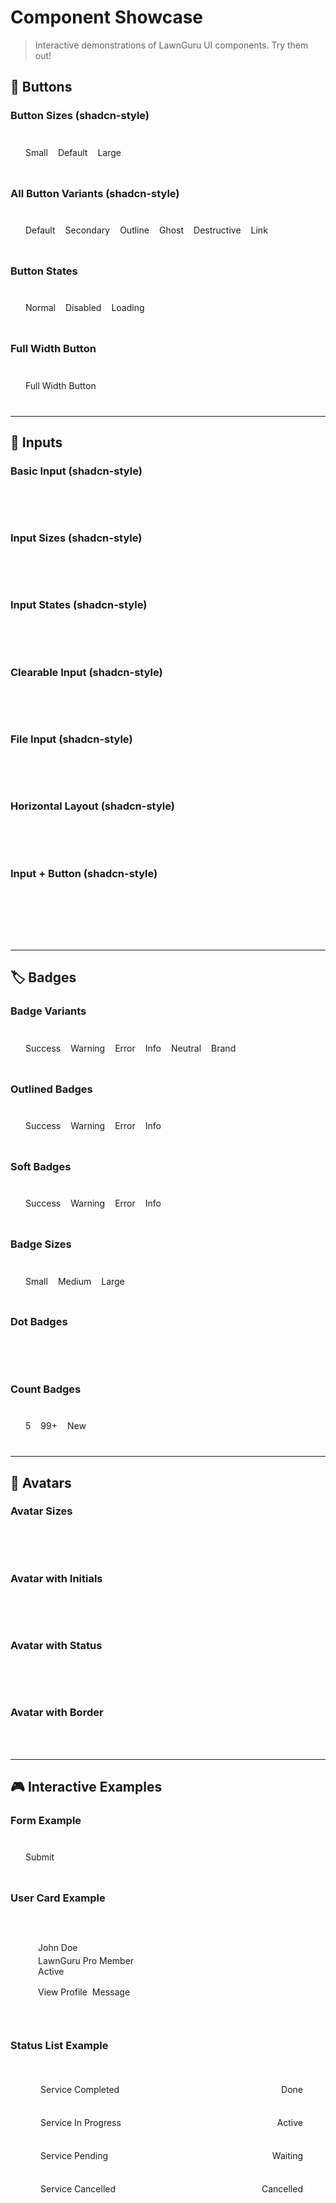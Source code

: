 # Component Showcase

> Interactive demonstrations of LawnGuru UI components. Try them out!

<script setup>
import { ref } from 'vue'
</script>

## 🎨 Buttons

### Button Sizes (shadcn-style)

<ClientOnly>
<div class="component-demo">
  <LgButton size="sm">Small</LgButton>
  <LgButton size="default">Default</LgButton>
  <LgButton size="lg">Large</LgButton>
</div>
</ClientOnly>

### All Button Variants (shadcn-style)

<ClientOnly>
<div class="component-demo">
  <LgButton variant="default">Default</LgButton>
  <LgButton variant="secondary">Secondary</LgButton>
  <LgButton variant="outline">Outline</LgButton>
  <LgButton variant="ghost">Ghost</LgButton>
  <LgButton variant="destructive">Destructive</LgButton>
  <LgButton variant="link">Link</LgButton>
</div>
</ClientOnly>

### Button States

<ClientOnly>
<div class="component-demo">
  <LgButton variant="default">Normal</LgButton>
  <LgButton variant="default" disabled>Disabled</LgButton>
  <LgButton variant="default" loading>Loading</LgButton>
</div>
</ClientOnly>

### Full Width Button

<ClientOnly>
<div class="component-demo">
  <LgButton variant="default" fullWidth>Full Width Button</LgButton>
</div>
</ClientOnly>

---

## 📝 Inputs

### Basic Input (shadcn-style)

<ClientOnly>
<div class="component-demo input-demo">
  <LgInput
    label="Email Address"
    placeholder="your@email.com"
    helperText="We'll never share your email"
  />
</div>
</ClientOnly>

### Input Sizes (shadcn-style)

<ClientOnly>
<div class="component-demo input-demo">
  <LgInput size="sm" placeholder="Small input" />
  <LgInput size="default" placeholder="Default input" />
  <LgInput size="lg" placeholder="Large input" />
</div>
</ClientOnly>

### Input States (shadcn-style)

<ClientOnly>
<div class="component-demo input-demo">
  <LgInput
    label="Success State"
    placeholder="Enter value"
    success
    successMessage="Looks good!"
  />
  <LgInput
    label="Error State"
    placeholder="Enter value"
    error
    errorMessage="This field is required"
  />
  <LgInput
    label="Disabled State"
    placeholder="Cannot edit"
    disabled
  />
</div>
</ClientOnly>

### Clearable Input (shadcn-style)

<ClientOnly>
<div class="component-demo input-demo">
  <LgInput
    label="Search"
    placeholder="Type to search..."
    clearable
  />
</div>
</ClientOnly>

### File Input (shadcn-style)

<ClientOnly>
<div class="component-demo input-demo">
  <LgInput
    label="Upload File"
    type="file"
    helperText="Supported formats: PDF, DOC, DOCX"
  />
</div>
</ClientOnly>

### Horizontal Layout (shadcn-style)

<ClientOnly>
<div class="component-demo input-demo">
  <LgInput
    label="Full Name"
    placeholder="John Doe"
    horizontal
  />
  <LgInput
    label="Email Address"
    type="email"
    placeholder="john@example.com"
    horizontal
  />
  <LgInput
    label="Phone Number"
    placeholder="+1 (555) 123-4567"
    horizontal
  />
</div>
</ClientOnly>

### Input + Button (shadcn-style)

<ClientOnly>
<div class="component-demo input-demo">
  <LgInputGroup size="default">
    <template #input>
      <LgInput placeholder="Enter your email..." />
    </template>
    <template #button>
      <LgButton variant="default">Subscribe</LgButton>
    </template>
  </LgInputGroup>

  <LgInputGroup size="sm">
    <template #input>
      <LgInput size="sm" placeholder="Search..." />
    </template>
    <template #button>
      <LgButton variant="default" size="sm">Go</LgButton>
    </template>
  </LgInputGroup>

  <LgInputGroup size="lg">
    <template #input>
      <LgInput size="lg" placeholder="Enter promo code..." />
    </template>
    <template #button>
      <LgButton variant="outline" size="lg">Apply</LgButton>
    </template>
  </LgInputGroup>
</div>
</ClientOnly>

---

## 🏷️ Badges

### Badge Variants

<ClientOnly>
<div class="component-demo">
  <LgBadge variant="filled" color="success">Success</LgBadge>
  <LgBadge variant="filled" color="warning">Warning</LgBadge>
  <LgBadge variant="filled" color="error">Error</LgBadge>
  <LgBadge variant="filled" color="info">Info</LgBadge>
  <LgBadge variant="filled" color="neutral">Neutral</LgBadge>
  <LgBadge variant="filled" color="brand">Brand</LgBadge>
</div>
</ClientOnly>

### Outlined Badges

<ClientOnly>
<div class="component-demo">
  <LgBadge variant="outlined" color="success">Success</LgBadge>
  <LgBadge variant="outlined" color="warning">Warning</LgBadge>
  <LgBadge variant="outlined" color="error">Error</LgBadge>
  <LgBadge variant="outlined" color="info">Info</LgBadge>
</div>
</ClientOnly>

### Soft Badges

<ClientOnly>
<div class="component-demo">
  <LgBadge variant="soft" color="success">Success</LgBadge>
  <LgBadge variant="soft" color="warning">Warning</LgBadge>
  <LgBadge variant="soft" color="error">Error</LgBadge>
  <LgBadge variant="soft" color="info">Info</LgBadge>
</div>
</ClientOnly>

### Badge Sizes

<ClientOnly>
<div class="component-demo">
  <LgBadge size="sm" color="brand">Small</LgBadge>
  <LgBadge size="md" color="brand">Medium</LgBadge>
  <LgBadge size="lg" color="brand">Large</LgBadge>
</div>
</ClientOnly>

### Dot Badges

<ClientOnly>
<div class="component-demo">
  <LgBadge variant="dot" color="success"></LgBadge>
  <LgBadge variant="dot" color="warning"></LgBadge>
  <LgBadge variant="dot" color="error"></LgBadge>
  <LgBadge variant="dot" color="info"></LgBadge>
</div>
</ClientOnly>

### Count Badges

<ClientOnly>
<div class="component-demo">
  <LgBadge variant="filled" color="brand">5</LgBadge>
  <LgBadge variant="filled" color="error">99+</LgBadge>
  <LgBadge variant="filled" color="info">New</LgBadge>
</div>
</ClientOnly>

---

## 👤 Avatars

### Avatar Sizes

<ClientOnly>
<div class="component-demo">
  <LgAvatar size="xs" initials="XS" />
  <LgAvatar size="sm" initials="SM" />
  <LgAvatar size="md" initials="MD" />
  <LgAvatar size="lg" initials="LG" />
  <LgAvatar size="xl" initials="XL" />
  <LgAvatar size="2xl" initials="2X" />
  <LgAvatar size="3xl" initials="3X" />
</div>
</ClientOnly>

### Avatar with Initials

<ClientOnly>
<div class="component-demo">
  <LgAvatar initials="JD" color="brand" />
  <LgAvatar initials="AS" color="blue" />
  <LgAvatar initials="MK" color="red" />
  <LgAvatar initials="LG" color="yellow" />
  <LgAvatar initials="TP" color="neutral" />
</div>
</ClientOnly>

### Avatar with Status

<ClientOnly>
<div class="component-demo">
  <LgAvatar initials="JD" status="online" />
  <LgAvatar initials="AS" status="away" />
  <LgAvatar initials="MK" status="busy" />
  <LgAvatar initials="LG" status="offline" />
</div>
</ClientOnly>

### Avatar with Border

<ClientOnly>
<div class="component-demo" style="background: var(--color-bg-secondary); padding: 16px; border-radius: 8px;">
  <LgAvatar initials="JD" border />
  <LgAvatar initials="AS" border color="blue" />
  <LgAvatar initials="MK" border color="red" />
</div>
</ClientOnly>

---

## 🎮 Interactive Examples

### Form Example

<ClientOnly>
<div class="component-demo input-demo" style="max-width: 400px;">
  <LgInput
    label="Full Name"
    placeholder="John Doe"
    helperText="Enter your full name"
  />
  <LgInput
    label="Email"
    type="email"
    placeholder="john@example.com"
    clearable
  />
  <LgButton variant="default" fullWidth>Submit</LgButton>
</div>
</ClientOnly>

### User Card Example

<ClientOnly>
<div class="component-demo">
  <div class="user-card">
    <div class="user-card__header">
      <LgAvatar initials="JD" size="lg" status="online" />
      <div class="user-card__info">
        <h3 class="user-card__name">John Doe</h3>
        <p class="user-card__role">LawnGuru Pro Member</p>
      </div>
      <LgBadge variant="soft" color="success">Active</LgBadge>
    </div>
    <div class="user-card__actions">
      <LgButton variant="default" size="sm">View Profile</LgButton>
      <LgButton variant="ghost" size="sm">Message</LgButton>
    </div>
  </div>
</div>
</ClientOnly>

### Status List Example

<ClientOnly>
<div class="component-demo">
  <div class="status-list">
    <div class="status-item">
      <LgBadge variant="dot" color="success"></LgBadge>
      <span>Service Completed</span>
      <LgBadge variant="soft" color="success">Done</LgBadge>
    </div>
    <div class="status-item">
      <LgBadge variant="dot" color="info"></LgBadge>
      <span>Service In Progress</span>
      <LgBadge variant="soft" color="info">Active</LgBadge>
    </div>
    <div class="status-item">
      <LgBadge variant="dot" color="warning"></LgBadge>
      <span>Service Pending</span>
      <LgBadge variant="soft" color="warning">Waiting</LgBadge>
    </div>
    <div class="status-item">
      <LgBadge variant="dot" color="error"></LgBadge>
      <span>Service Cancelled</span>
      <LgBadge variant="soft" color="error">Cancelled</LgBadge>
    </div>
  </div>
</div>
</ClientOnly>

<style scoped>
.component-demo {
  display: flex;
  flex-wrap: wrap;
  align-items: center;
  gap: 16px;
  padding: 24px;
  border: 1px solid var(--color-border-15);
  border-radius: var(--radius-lg);
  background: var(--color-bg-primary);
  margin: 16px 0;
}

/* Input Demo - Stack vertically with full width */
.input-demo {
  flex-direction: column;
  align-items: stretch;
  max-width: 600px;
}

.user-card {
  width: 100%;
  padding: 20px;
  border: 1px solid var(--color-border-15);
  border-radius: var(--radius-lg);
  background: var(--color-bg-primary);
}

.user-card__header {
  display: flex;
  align-items: center;
  gap: 16px;
  margin-bottom: 16px;
}

.user-card__info {
  flex: 1;
}

.user-card__name {
  margin: 0;
  font-size: var(--font-size-18);
  font-weight: var(--font-weight-600);
  color: var(--color-content-primary);
}

.user-card__role {
  margin: 4px 0 0;
  font-size: var(--font-size-14);
  color: var(--color-content-secondary);
}

.user-card__actions {
  display: flex;
  gap: 8px;
}

.status-list {
  width: 100%;
  display: flex;
  flex-direction: column;
  gap: 12px;
}

.status-item {
  display: flex;
  align-items: center;
  gap: 12px;
  padding: 12px;
  border-radius: var(--radius-sm);
  background: var(--color-bg-secondary);
}

.status-item span {
  flex: 1;
  font-size: var(--font-size-14);
  color: var(--color-content-primary);
}
</style>

